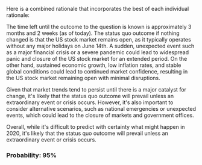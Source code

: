 Here is a combined rationale that incorporates the best of each individual rationale:

The time left until the outcome to the question is known is approximately 3 months and 2 weeks (as of today). The status quo outcome if nothing changed is that the US stock market remains open, as it typically operates without any major holidays on June 14th. A sudden, unexpected event such as a major financial crisis or a severe pandemic could lead to widespread panic and closure of the US stock market for an extended period. On the other hand, sustained economic growth, low inflation rates, and stable global conditions could lead to continued market confidence, resulting in the US stock market remaining open with minimal disruptions.

Given that market trends tend to persist until there is a major catalyst for change, it's likely that the status quo outcome will prevail unless an extraordinary event or crisis occurs. However, it's also important to consider alternative scenarios, such as national emergencies or unexpected events, which could lead to the closure of markets and government offices.

Overall, while it's difficult to predict with certainty what might happen in 2020, it's likely that the status quo outcome will prevail unless an extraordinary event or crisis occurs.

### Probability: 95%